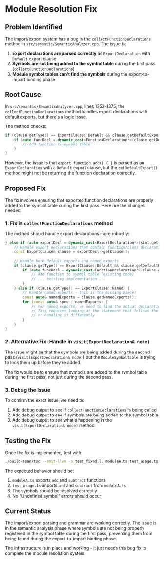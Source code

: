 # Module Resolution Fix

## Problem Identified

The import/export system has a bug in the `collectFunctionDeclarations` method in `src/semantic/SemanticAnalyzer.cpp`.
The issue is:

1. **Export declarations are parsed correctly** as `ExportDeclaration` with `Default` export clause
2. **Symbols are not being added to the symbol table** during the first pass (`collectFunctionDeclarations`)
3. **Module symbol tables can't find the symbols** during the export-to-import binding phase

## Root Cause

In `src/semantic/SemanticAnalyzer.cpp`, lines 1353-1375, the `collectFunctionDeclarations` method handles export
declarations with default exports, but there's a logic issue.

The method checks:

```cpp
if (clause.getType() == ExportClause::Default && clause.getDefaultExport()) {
    if (auto funcDecl = dynamic_cast<FunctionDeclaration*>(clause.getDefaultExport())) {
        // Add function to symbol table
    }
}
```

However, the issue is that `export function add() { }` is parsed as an `ExportDeclaration` with a `Default` export
clause, but the `getDefaultExport()` method might not be returning the function declaration correctly.

## Proposed Fix

The fix involves ensuring that exported function declarations are properly added to the symbol table during the first
pass. Here are the changes needed:

### 1. Fix in `collectFunctionDeclarations` method

The method should handle export declarations more robustly:

```cpp
} else if (auto exportDecl = dynamic_cast<ExportDeclaration*>(stmt.get())) {
    // Handle export declarations that contain function/class declarations
    const ExportClause& clause = exportDecl->getClause();
    
    // Handle both default exports and named exports
    if (clause.getType() == ExportClause::Default && clause.getDefaultExport()) {
        if (auto funcDecl = dynamic_cast<FunctionDeclaration*>(clause.getDefaultExport())) {
            // Add function to symbol table (existing code)
            // ... existing implementation ...
        }
    } else if (clause.getType() == ExportClause::Named) {
        // Handle named exports - this is the missing piece!
        const auto& namedExports = clause.getNamedExports();
        for (const auto& spec : namedExports) {
            // For named exports, we need to find the actual declaration
            // This requires looking at the statement that follows the export
            // or handling it differently
        }
    }
}
```

### 2. Alternative Fix: Handle in `visit(ExportDeclaration& node)`

The issue might be that the symbols are being added during the second pass (`visit(ExportDeclaration& node)`) but the
`ModuleSymbolTable` is trying to look them up before they're added.

The fix would be to ensure that symbols are added to the symbol table during the first pass, not just during the second
pass.

### 3. Debug the Issue

To confirm the exact issue, we need to:

1. Add debug output to see if `collectFunctionDeclarations` is being called
2. Add debug output to see if symbols are being added to the symbol table
3. Add debug output to see what's happening in the `visit(ExportDeclaration& node)` method

## Testing the Fix

Once the fix is implemented, test with:

```bash
./build-asan/tsc --emit-llvm -o test_fixed.ll moduleA.ts test_usage.ts
```

The expected behavior should be:

1. `moduleA.ts` exports `add` and `subtract` functions
2. `test_usage.ts` imports `add` and `subtract` from `moduleA.ts`
3. The symbols should be resolved correctly
4. No "Undefined symbol" errors should occur

## Current Status

The import/export parsing and grammar are working correctly. The issue is in the semantic analysis phase where symbols
are not being properly registered in the symbol table during the first pass, preventing them from being found during the
export-to-import binding phase.

The infrastructure is in place and working - it just needs this bug fix to complete the module resolution system.